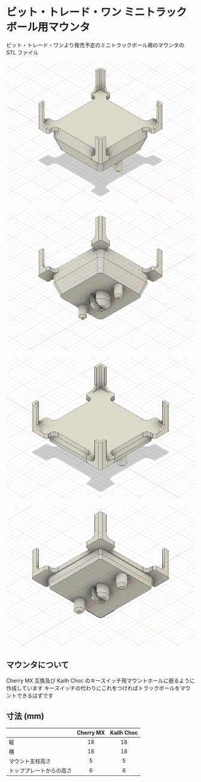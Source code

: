 # ビット・トレード・ワン ミニトラックボール用マウンタ

ビット・トレード・ワンより発売予定のミニトラックボール用のマウンタの STL ファイル

![Cherry_MX_Mounter_top](https://github.com/koktoh/Bit-Trade-One-Trackball-Mounter/blob/images/images/Cherry_MX_Mounter_top.png)

![Cherry_MX_Mounter_bottom](https://github.com/koktoh/Bit-Trade-One-Trackball-Mounter/blob/images/images/Cherry_MX_Mounter_bottom.png)

![Kailh_Choc_Mounter_top](https://github.com/koktoh/Bit-Trade-One-Trackball-Mounter/blob/images/images/Kailh_Choc_Mounter_top.png)

![Kailh_Choc_Mounter_bottom](https://github.com/koktoh/Bit-Trade-One-Trackball-Mounter/blob/images/images/Kailh_Choc_Mounter_bottom.png)

## マウンタについて

Cherry MX 互換及び Kailh Choc のキースイッチ用マウントホールに嵌るように作成しています
キースイッチの代わりにこれをつければトラックボールをマウントできるはずです

## 寸法 (mm)

||Cherry MX|Kailh Choc|
|:--|:-:|:-:|
|縦|18|18|
|横|18|18|
|マウント支柱高さ|5|5|
|トッププレートからの高さ|6|6|

